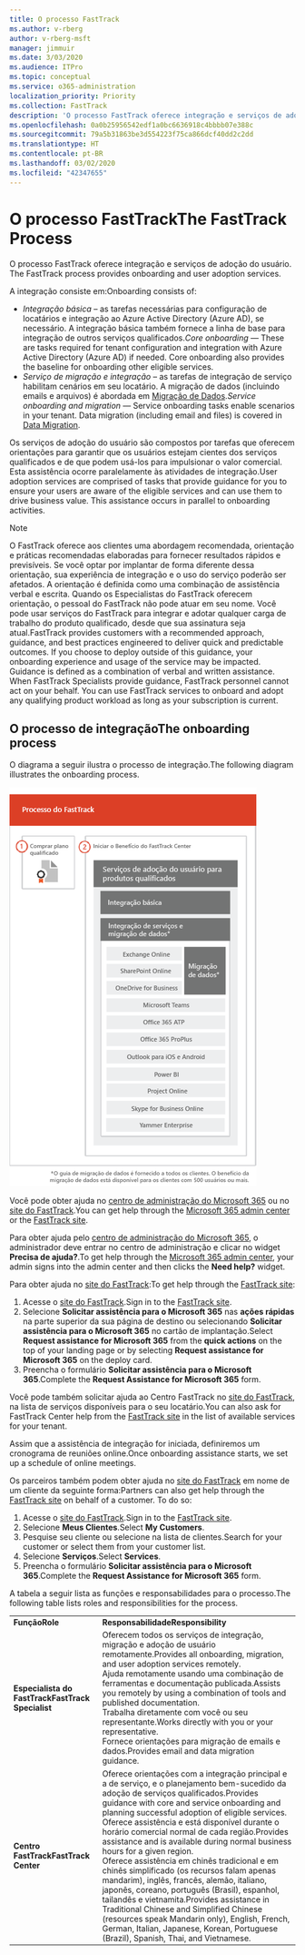 ```yaml
---
title: O processo FastTrack
ms.author: v-rberg
author: v-rberg-msft
manager: jimmuir
ms.date: 3/03/2020
ms.audience: ITPro
ms.topic: conceptual
ms.service: o365-administration
localization_priority: Priority
ms.collection: FastTrack
description: 'O processo FastTrack oferece integração e serviços de adoção do usuário. '
ms.openlocfilehash: 0a0b25956542edf1a0bc6636918c4bbbb07e388c
ms.sourcegitcommit: 79a5b31863be3d554223f75ca866dcf40dd2c2dd
ms.translationtype: HT
ms.contentlocale: pt-BR
ms.lasthandoff: 03/02/2020
ms.locfileid: "42347655"
---
```

# <a name="the-fasttrack-process"></a><span data-ttu-id="4eecf-103">O processo FastTrack</span><span class="sxs-lookup"><span data-stu-id="4eecf-103">The FastTrack Process</span></span>

<span data-ttu-id="4eecf-104">O processo FastTrack oferece integração e serviços de adoção do usuário. </span><span class="sxs-lookup"><span data-stu-id="4eecf-104">The FastTrack process provides onboarding and user adoption services.</span></span> 
  
<span data-ttu-id="4eecf-105">A integração consiste em:</span><span class="sxs-lookup"><span data-stu-id="4eecf-105">Onboarding consists of:</span></span>
  
- <span data-ttu-id="4eecf-p101">*Integração básica* – as tarefas necessárias para configuração de locatários e integração ao Azure Active Directory (Azure AD), se necessário. A integração básica também fornece a linha de base para integração de outros serviços qualificados.</span><span class="sxs-lookup"><span data-stu-id="4eecf-p101">*Core onboarding* — These are tasks required for tenant configuration and integration with Azure Active Directory (Azure AD) if needed. Core onboarding also provides the baseline for onboarding other eligible services.</span></span> 
- <span data-ttu-id="4eecf-p102">*Serviço de migração e integração* – as tarefas de integração de serviço habilitam cenários em seu locatário. A migração de dados (incluindo emails e arquivos) é abordada em [Migração de Dados](O365-data-migration.md).</span><span class="sxs-lookup"><span data-stu-id="4eecf-p102">*Service onboarding and migration* — Service onboarding tasks enable scenarios in your tenant. Data migration (including email and files) is covered in [Data Migration](O365-data-migration.md).</span></span> 
    
<span data-ttu-id="4eecf-p103">Os serviços de adoção do usuário são compostos por tarefas que oferecem orientações para garantir que os usuários estejam cientes dos serviços qualificados e de que podem usá-los para impulsionar o valor comercial. Esta assistência ocorre paralelamente às atividades de integração.</span><span class="sxs-lookup"><span data-stu-id="4eecf-p103">User adoption services are comprised of tasks that provide guidance for you to ensure your users are aware of the eligible services and can use them to drive business value. This assistance occurs in parallel to onboarding activities.</span></span>
  
> [!NOTE]
> <span data-ttu-id="4eecf-p104">O FastTrack oferece aos clientes uma abordagem recomendada, orientação e práticas recomendadas elaboradas para fornecer resultados rápidos e previsíveis. Se você optar por implantar de forma diferente dessa orientação, sua experiência de integração e o uso do serviço poderão ser afetados. A orientação é definida como uma combinação de assistência verbal e escrita. Quando os Especialistas do FastTrack oferecem orientação, o pessoal do FastTrack não pode atuar em seu nome. Você pode usar serviços do FastTrack para integrar e adotar qualquer carga de trabalho do produto qualificado, desde que sua assinatura seja atual.</span><span class="sxs-lookup"><span data-stu-id="4eecf-p104">FastTrack provides customers with a recommended approach, guidance, and best practices engineered to deliver quick and predictable outcomes. If you choose to deploy outside of this guidance, your onboarding experience and usage of the service may be impacted. Guidance is defined as a combination of verbal and written assistance. When FastTrack Specialists provide guidance, FastTrack personnel cannot act on your behalf. You can use FastTrack services to onboard and adopt any qualifying product workload as long as your subscription is current.</span></span> 
  
## <a name="the-onboarding-process"></a><span data-ttu-id="4eecf-117">O processo de integração</span><span class="sxs-lookup"><span data-stu-id="4eecf-117">The onboarding process</span></span>

<span data-ttu-id="4eecf-118">O diagrama a seguir ilustra o processo de integração.</span><span class="sxs-lookup"><span data-stu-id="4eecf-118">The following diagram illustrates the onboarding process.</span></span>
  
![Linha do tempo para uso do benefício de Integração](media/O365-Onboarding-Timeline.png)
  
<span data-ttu-id="4eecf-120">Você pode obter ajuda no [centro de administração do Microsoft 365](https://go.microsoft.com/fwlink/?linkid=2032704) ou no [site do FastTrack](https://go.microsoft.com/fwlink/?linkid=780698).</span><span class="sxs-lookup"><span data-stu-id="4eecf-120">You can get help through the [Microsoft 365 admin center](https://go.microsoft.com/fwlink/?linkid=2032704) or the [FastTrack site](https://go.microsoft.com/fwlink/?linkid=780698).</span></span> 

<span data-ttu-id="4eecf-121">Para obter ajuda pelo [centro de administração do Microsoft 365](https://go.microsoft.com/fwlink/?linkid=2032704), o administrador deve entrar no centro de administração e clicar no widget **Precisa de ajuda?**.</span><span class="sxs-lookup"><span data-stu-id="4eecf-121">To get help through the [Microsoft 365 admin center](https://go.microsoft.com/fwlink/?linkid=2032704), your admin signs into the admin center and then clicks the **Need help?** widget.</span></span> 

<span data-ttu-id="4eecf-122">Para obter ajuda no [site do FastTrack](https://go.microsoft.com/fwlink/?linkid=780698):</span><span class="sxs-lookup"><span data-stu-id="4eecf-122">To get help through the [FastTrack site](https://go.microsoft.com/fwlink/?linkid=780698):</span></span> 
1.  <span data-ttu-id="4eecf-123">Acesse o [site do FastTrack](https://go.microsoft.com/fwlink/?linkid=780698).</span><span class="sxs-lookup"><span data-stu-id="4eecf-123">Sign in to the [FastTrack site](https://go.microsoft.com/fwlink/?linkid=780698).</span></span> 
2.  <span data-ttu-id="4eecf-124">Selecione **Solicitar assistência para o Microsoft 365** nas **ações rápidas** na parte superior da sua página de destino ou selecionando **Solicitar assistência para o Microsoft 365** no cartão de implantação.</span><span class="sxs-lookup"><span data-stu-id="4eecf-124">Select **Request assistance for Microsoft 365** from the **quick actions** on the top of your landing page or by selecting **Request assistance for Microsoft 365** on the deploy card.</span></span>
3.  <span data-ttu-id="4eecf-125">Preencha o formulário **Solicitar assistência para o Microsoft 365**.</span><span class="sxs-lookup"><span data-stu-id="4eecf-125">Complete the **Request Assistance for Microsoft 365** form.</span></span> 
  
 <span data-ttu-id="4eecf-126">Você pode também solicitar ajuda ao Centro FastTrack no [site do FastTrack](https://go.microsoft.com/fwlink/?linkid=780698), na lista de serviços disponíveis para o seu locatário.</span><span class="sxs-lookup"><span data-stu-id="4eecf-126">You can also ask for FastTrack Center help from the [FastTrack site](https://go.microsoft.com/fwlink/?linkid=780698) in the list of available services for your tenant.</span></span> 
    
 <span data-ttu-id="4eecf-127">Assim que a assistência de integração for iniciada, definiremos um cronograma de reuniões online.</span><span class="sxs-lookup"><span data-stu-id="4eecf-127">Once onboarding assistance starts, we set up a schedule of online meetings.</span></span>
    
<span data-ttu-id="4eecf-p105">Os parceiros também podem obter ajuda no [site do FastTrack](https://go.microsoft.com/fwlink/?linkid=780698) em nome de um cliente da seguinte forma:</span><span class="sxs-lookup"><span data-stu-id="4eecf-p105">Partners can also get help through the [FastTrack site](https://go.microsoft.com/fwlink/?linkid=780698) on behalf of a customer. To do so:</span></span>
1.  <span data-ttu-id="4eecf-130">Acesse o [site do FastTrack](https://go.microsoft.com/fwlink/?linkid=780698).</span><span class="sxs-lookup"><span data-stu-id="4eecf-130">Sign in to the [FastTrack site](https://go.microsoft.com/fwlink/?linkid=780698).</span></span> 
2.  <span data-ttu-id="4eecf-131">Selecione **Meus Clientes**.</span><span class="sxs-lookup"><span data-stu-id="4eecf-131">Select **My Customers**.</span></span>
3.  <span data-ttu-id="4eecf-132">Pesquise seu cliente ou selecione na lista de clientes.</span><span class="sxs-lookup"><span data-stu-id="4eecf-132">Search for your customer or select them from your customer list.</span></span>
4.  <span data-ttu-id="4eecf-133">Selecione **Serviços**.</span><span class="sxs-lookup"><span data-stu-id="4eecf-133">Select **Services**.</span></span>
5.  <span data-ttu-id="4eecf-134">Preencha o formulário **Solicitar assistência para o Microsoft 365**.</span><span class="sxs-lookup"><span data-stu-id="4eecf-134">Complete the **Request Assistance for Microsoft 365** form.</span></span> 

<span data-ttu-id="4eecf-135">A tabela a seguir lista as funções e responsabilidades para o processo.</span><span class="sxs-lookup"><span data-stu-id="4eecf-135">The following table lists roles and responsibilities for the process.</span></span>
    
|||
|:-----|:-----|
|<span data-ttu-id="4eecf-136">**Função**</span><span class="sxs-lookup"><span data-stu-id="4eecf-136">**Role**</span></span> <br/> |<span data-ttu-id="4eecf-137">**Responsabilidade**</span><span class="sxs-lookup"><span data-stu-id="4eecf-137">**Responsibility**</span></span> <br/> |
|<span data-ttu-id="4eecf-138">**Especialista do FastTrack**</span><span class="sxs-lookup"><span data-stu-id="4eecf-138">**FastTrack Specialist**</span></span> <br/> |<span data-ttu-id="4eecf-139">Oferecem todos os serviços de integração, migração e adoção de usuário remotamente.</span><span class="sxs-lookup"><span data-stu-id="4eecf-139">Provides all onboarding, migration, and user adoption services remotely.</span></span>  <br/> <span data-ttu-id="4eecf-140">Ajuda remotamente usando uma combinação de ferramentas e documentação publicada.</span><span class="sxs-lookup"><span data-stu-id="4eecf-140">Assists you remotely by using a combination of tools and published documentation.</span></span> <br/> <span data-ttu-id="4eecf-141">Trabalha diretamente com você ou seu representante.</span><span class="sxs-lookup"><span data-stu-id="4eecf-141">Works directly with you or your representative.</span></span> <br/> <span data-ttu-id="4eecf-142">Fornece orientações para migração de emails e dados.</span><span class="sxs-lookup"><span data-stu-id="4eecf-142">Provides email and data migration guidance.</span></span>|
|<span data-ttu-id="4eecf-143">**Centro FastTrack**</span><span class="sxs-lookup"><span data-stu-id="4eecf-143">**FastTrack Center**</span></span>  <br/> |<span data-ttu-id="4eecf-144">Oferece orientações com a integração principal e a de serviço, e o planejamento bem-sucedido da adoção de serviços qualificados.</span><span class="sxs-lookup"><span data-stu-id="4eecf-144">Provides guidance with core and service onboarding and planning successful adoption of eligible services.</span></span>  <br/> <span data-ttu-id="4eecf-145">Oferece assistência e está disponível durante o horário comercial normal de cada região.</span><span class="sxs-lookup"><span data-stu-id="4eecf-145">Provides assistance and is available during normal business hours for a given region.</span></span> <br/> <span data-ttu-id="4eecf-146">Oferece assistência em chinês tradicional e em chinês simplificado (os recursos falam apenas mandarim), inglês, francês, alemão, italiano, japonês, coreano, português (Brasil), espanhol, tailandês e vietnamita.</span><span class="sxs-lookup"><span data-stu-id="4eecf-146">Provides assistance in Traditional Chinese and Simplified Chinese (resources speak Mandarin only), English, French, German, Italian, Japanese, Korean, Portuguese (Brazil), Spanish, Thai, and Vietnamese.</span></span>|


  

